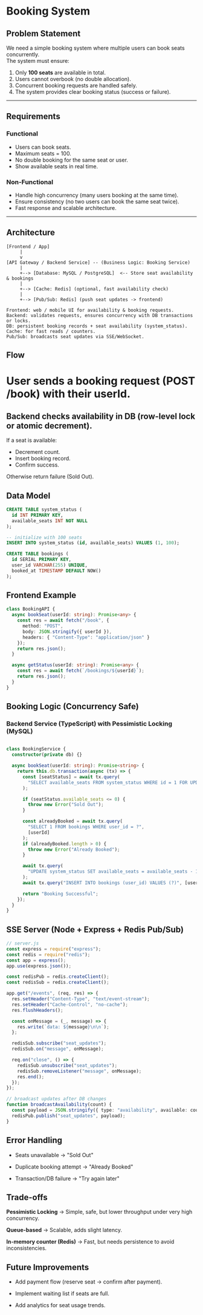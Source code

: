 # Booking System

## Problem Statement

We need a simple booking system where multiple users can book seats concurrently.  
The system must ensure:

1. Only **100 seats** are available in total.  
2. Users cannot overbook (no double allocation).  
3. Concurrent booking requests are handled safely.  
4. The system provides clear booking status (success or failure).  

---

## Requirements

### Functional

- Users can book seats.  
- Maximum seats = 100.  
- No double booking for the same seat or user.  
- Show available seats in real time.  

### Non-Functional

- Handle high concurrency (many users booking at the same time).  
- Ensure consistency (no two users can book the same seat twice).  
- Fast response and scalable architecture.  

---

## Architecture

``` text
[Frontend / App]
     |
     v
[API Gateway / Backend Service] -- (Business Logic: Booking Service)
     |
     +--> [Database: MySQL / PostgreSQL]  <-- Store seat availability & bookings
     |
     +--> [Cache: Redis] (optional, fast availability check)
     |
     +--> [Pub/Sub: Redis] (push seat updates -> frontend)

Frontend: web / mobile UI for availability & booking requests.  
Backend: validates requests, ensures concurrency with DB transactions or locks.  
DB: persistent booking records + seat availability (system_status).  
Cache: for fast reads / counters.  
Pub/Sub: broadcasts seat updates via SSE/WebSocket.  
```
## Flow

User sends a booking request (POST /book) with their userId.
==============================================================

Backend checks availability in DB (row-level lock or atomic decrement).
--------------------------------------------------------------

If a seat is available:

* Decrement count.
* Insert booking record.
* Confirm success.

Otherwise return failure (Sold Out).

## Data Model

``` sql
CREATE TABLE system_status (
  id INT PRIMARY KEY,
  available_seats INT NOT NULL
);

-- initialize with 100 seats
INSERT INTO system_status (id, available_seats) VALUES (1, 100);

CREATE TABLE bookings (
  id SERIAL PRIMARY KEY,
  user_id VARCHAR(255) UNIQUE,
  booked_at TIMESTAMP DEFAULT NOW()
);

```
## Frontend Example

``` typescript
class BookingAPI {
  async bookSeat(userId: string): Promise<any> {
    const res = await fetch("/book", {
      method: "POST",
      body: JSON.stringify({ userId }),
      headers: { "Content-Type": "application/json" }
    });
    return res.json();
  }

  async getStatus(userId: string): Promise<any> {
    const res = await fetch(`/bookings/${userId}`);
    return res.json();
  }
}

```

## Booking Logic (Concurrency Safe)

### Backend Service (TypeScript) with  Pessimistic Locking (MySQL)

```typescript

class BookingService {
  constructor(private db) {}

  async bookSeat(userId: string): Promise<string> {
    return this.db.transaction(async (tx) => {
      const [seatStatus] = await tx.query(
        "SELECT available_seats FROM system_status WHERE id = 1 FOR UPDATE"
      );

      if (seatStatus.available_seats <= 0) {
        throw new Error("Sold Out");
      }

      const alreadyBooked = await tx.query(
        "SELECT 1 FROM bookings WHERE user_id = ?",
        [userId]
      );
      if (alreadyBooked.length > 0) {
        throw new Error("Already Booked");
      }

      await tx.query(
        "UPDATE system_status SET available_seats = available_seats - 1 WHERE id = 1"
      );
      await tx.query("INSERT INTO bookings (user_id) VALUES (?)", [userId]);

      return "Booking Successful";
    });
  }
}
```

## SSE Server (Node + Express + Redis Pub/Sub)

```typescript
// server.js
const express = require("express");
const redis = require("redis");
const app = express();
app.use(express.json());

const redisPub = redis.createClient();
const redisSub = redis.createClient();

app.get("/events", (req, res) => {
  res.setHeader("Content-Type", "text/event-stream");
  res.setHeader("Cache-Control", "no-cache");
  res.flushHeaders();

  const onMessage = (_, message) => {
    res.write(`data: ${message}\n\n`);
  };

  redisSub.subscribe("seat_updates");
  redisSub.on("message", onMessage);

  req.on("close", () => {
    redisSub.unsubscribe("seat_updates");
    redisSub.removeListener("message", onMessage);
    res.end();
  });
});

// broadcast updates after DB changes
function broadcastAvailability(count) {
  const payload = JSON.stringify({ type: "availability", available: count });
  redisPub.publish("seat_updates", payload);
}

```

## Error Handling


- Seats unavailable → "Sold Out"

- Duplicate booking attempt → "Already Booked"

- Transaction/DB failure → "Try again later"


## Trade-offs

**Pessimistic Locking** → Simple, safe, but lower throughput under very high concurrency.

**Queue-based** → Scalable, adds slight latency.

**In-memory counter (Redis)** → Fast, but needs persistence to avoid inconsistencies.


## Future Improvements

- Add payment flow (reserve seat → confirm after payment).

- Implement waiting list if seats are full.

- Add analytics for seat usage trends.
